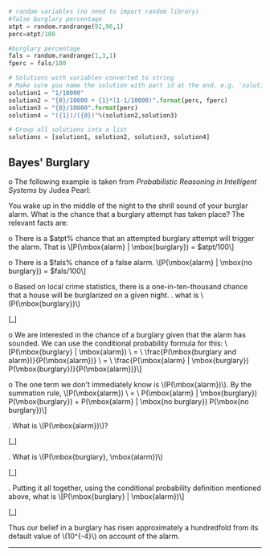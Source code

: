 ```python
# random variables (no need to import random library)
#false burglary percentage
atpt = random.randrange(92,96,1)
perc=atpt/100

#burglary percentage
fals = random.randrange(1,3,1)
fperc = fals/100

# Solutions with variables converted to string
# Make sure you name the solution with part id at the end. e.g. 'solution1' will be solution for part 1.
solution1 = "1/10000"
solution2 = "{0}/10000 + {1}*(1-1/10000)".format(perc, fperc)
solution3 = "{0}/10000".format(perc)
solution4 = "({1})/({0})"%(solution2,solution3)

# Group all solutions into a list
solutions = [solution1, solution2, solution3, solution4]


```

## Bayes' Burglary ##
o  The following example is taken from _Probabilistic Reasoning in Intelligent Systems_ by Judea Pearl:

You wake up in the middle of the night to the shrill sound of your burglar alarm. What is the chance that a burglary attempt has taken place? The relevant facts are:

o  There is a $atpt% chance that an attempted burglary attempt will trigger the alarm. That is
\\\[P(\\mbox{alarm} | \\mbox{burglary}) = $atpt/100\\\]

o  There is a $fals% chance of a false alarm.
\\\[P(\mbox{alarm} | \mbox{no burglary}) = $fals/100\\\]

o  Based on local crime statistics, there is a one-in-ten-thousand chance that a house will be burglarized on a given night.
.  what is \\\(P(\mbox{burglary})\\\)

[_]

o  We are interested in the chance of a burglary given that the alarm has sounded. We can use the conditional probability formula for this:
\\\[P(\\mbox{burglary} | \\mbox{alarm}) \\ = \\ \\frac{P(\\mbox{burglary and alarm})}{P(\\mbox{alarm})} \\ = \\ \\frac{P(\\mbox{alarm} | \\mbox{burglary}) P(\\mbox{burglary})}{P(\\mbox{alarm})}\\\]

o  The one term we don't immediately know is \\\(P(\mbox{alarm})\\\).  By the summation rule,
\\\[P(\\mbox{alarm}) \\ = \\ P(\\mbox{alarm} | \\mbox{burglary}) P(\\mbox{burglary}) + P(\\mbox{alarm} | \\mbox{no burglary}) P(\\mbox{no burglary})\\\]

.  What is \\\(P(\\mbox{alarm})\\\)?

[_]

.  What is \\\(P(\\mbox{burglary}, \\mbox{alarm})\\\)

[_]

.  Putting it all together, using the conditional probability definition mentioned above, what is
\\\[P(\\mbox{burglary} | \\mbox{alarm})\\\]

[_]

Thus our belief in a burglary has risen approximately a hundredfold from its default value of \\\(10^{-4}\\\)  on account of the alarm.

---
